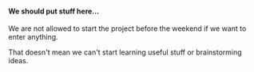 #### We should put stuff here...

We are not allowed to start the project before the weekend if we want to enter anything.

That doesn't mean we can't start learning useful stuff or brainstorming ideas.
